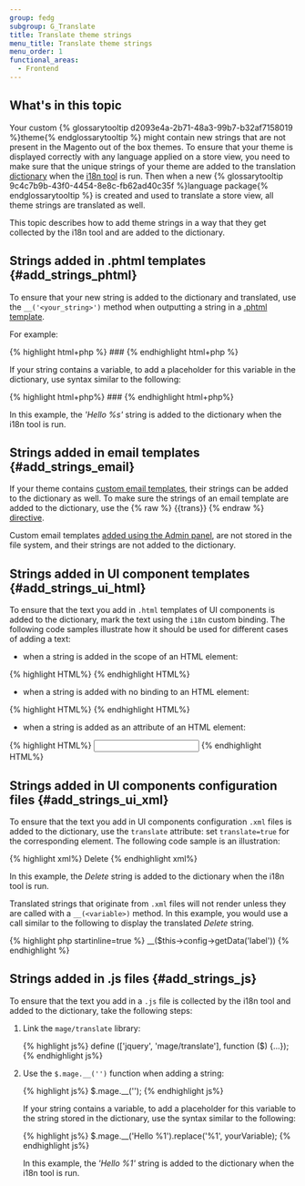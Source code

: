 ```yaml
---
group: fedg
subgroup: G_Translate
title: Translate theme strings
menu_title: Translate theme strings
menu_order: 1
functional_areas:
  - Frontend
---
```


## What's in this topic ##

Your custom {% glossarytooltip d2093e4a-2b71-48a3-99b7-b32af7158019 %}theme{% endglossarytooltip %} might contain new strings that are not present in the Magento out of the box themes. To ensure that your theme is displayed correctly with any language applied on a store view, you need to make sure that the unique strings of your theme are added to the translation <a href="{{ page.baseurl }}/frontend-dev-guide/translations/xlate.html#translate_terms">dictionary</a> when the <a href="{{ page.baseurl }}/config-guide/cli/config-cli-subcommands-i18n.html#config-cli-subcommands-xlate-dict" target="_blank">i18n tool</a> is run.
Then when a new {% glossarytooltip 9c4c7b9b-43f0-4454-8e8c-fb62ad40c35f %}language package{% endglossarytooltip %} is created and used to translate a store view, all theme strings are translated as well.

This topic describes how to add theme strings in a way that they get collected by the i18n tool and are added to the dictionary.

## Strings added in .phtml templates {#add_strings_phtml}

To ensure that your new string is added to the dictionary and translated, use the `__('<your_string>')` method when outputting a string in a <a href="{{ page.baseurl }}/frontend-dev-guide/templates/template-overview.html" target="_blank">.phtml template</a>.

For example:

{% highlight html+php %}
	### <?php echo __('Create Backup') ?>
{% endhighlight html+php %}

If your string contains a variable, to add a placeholder for this variable in the dictionary, use syntax similar to the following:

{% highlight html+php%}
    ### <?php echo sprintf(__('Hello %s'), $yourVariable) ?>
{% endhighlight html+php%}

In this example, the <i>'Hello %s'</i> string is added to the dictionary when the i18n tool is run.

## Strings added in email templates {#add_strings_email}

If your theme contains <a href="{{ page.baseurl }}/frontend-dev-guide/templates/template-email.html#customize-email-theme" target="_blank">custom email templates</a>, their strings can be added to the dictionary as well.
To make sure the strings of an email template are added to the dictionary, use the  {% raw %} {{trans}}  {% endraw %} <a href="{{ page.baseurl }}/frontend-dev-guide/templates/template-email.html#localization" target="_blank">directive</a>.

Custom email templates <a href="{{ page.baseurl }}/frontend-dev-guide/templates/template-email.html#customize-email-admin" target="_blank">added using the Admin panel</a>, are not stored in the file system, and their strings are not added to the dictionary.

## Strings added in UI component templates {#add_strings_ui_html}

To ensure that the text you add in `.html` templates of UI components is added to the dictionary, mark the text using the `i18n` custom binding. The following code samples illustrate how it should be used for different cases of adding a text:

- when a string is added in the scope of an HTML element:

{% highlight HTML%}
    <span data-bind="i18n: 'Sign In'"></span>
{% endhighlight HTML%}

- when a string is added with no binding to an HTML element:

{% highlight HTML%}
    <!-- ko i18n: 'You have no items in your shopping cart.' --><!-- /ko -->
{% endhighlight HTML%}

- when a string is added as an attribute of an HTML element:

{% highlight HTML%}
    <input type="text" data-bind="attr: {placeholder: $t('First Name')}" />
{% endhighlight HTML%}

## Strings added in UI components configuration files {#add_strings_ui_xml}

To ensure that the text you add in UI components configuration `.xml` files is added to the dictionary, use the `translate` attribute: set `translate=true` for the corresponding element. The following code sample is an illustration:

{% highlight xml%}
    <item name="label" xsi:type="string" translate="true">Delete</item>
{% endhighlight xml%}

In this example, the *Delete* string is added to the dictionary when the i18n tool is run.

Translated strings that originate from `.xml` files will not render unless they are called with a `__(<variable>)` method.
In this example, you would use a call similar to the following to display the translated *Delete* string.

{% highlight php startinline=true %}
__($this->config->getData('label'))
{% endhighlight %}

## Strings added in .js files {#add_strings_js}

To ensure that the text you add in a <code>.js</code> file is collected by the i18n tool and added to the dictionary, take the following steps:
<ol>
<li>Link the <code>mage/translate</code> library:

{% highlight js%}
	define (['jquery', 'mage/translate'], function ($) {...});
{% endhighlight js%}
</li>
<li>Use the <code>$.mage.__('')</code> function when adding a string:

{% highlight js%}
	$.mage.__('<string>');
{% endhighlight js%}

If your string contains a variable, to add a placeholder for this variable to the string stored in the dictionary, use the syntax similar to the following:

{% highlight js%}
    $.mage.__('Hello %1').replace('%1', yourVariable);
{% endhighlight js%}

In this example, the <i>'Hello %1'</i> string is added to the dictionary when the i18n tool is run.

</li>
</ol>
